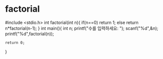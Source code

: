 # factorial
#include <stdio.h>
int factorial(int n){
    if(n==0)
        return 1;
    else
        return n*factorial(n-1);
}
int main(){
    int n;
    printf("수를 입력하세요: "); 
    scanf("%d",&n);
    printf("%d",factorial(n));
    
    return 0;    
}
 
